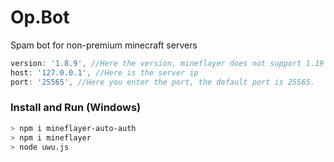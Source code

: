 # Op.Bot

Spam bot for non-premium minecraft servers

```js
version: '1.8.9', //Here the version, mineflayer does not support 1.19 yet.
host: '127.0.0.1', //Here is the server ip
port: '25565', //Here you enter the port, the default port is 25565.
```
### Install and Run (Windows)
```bash
> npm i mineflayer-auto-auth
> npm i mineflayer
> node uwu.js
```
